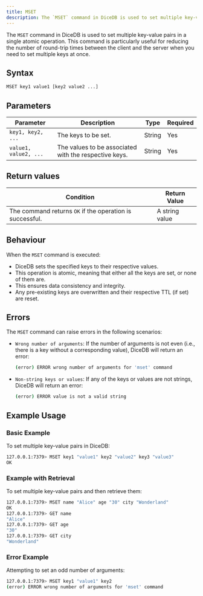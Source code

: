 ```yaml
---
title: MSET
description: The `MSET` command in DiceDB is used to set multiple key-value pairs in a single atomic operation. This command is particularly useful for reducing the number of round-trip times between the client and the server when you need to set multiple keys at once.
---
```


The `MSET` command in DiceDB is used to set multiple key-value pairs in a single atomic operation. This command is particularly useful for reducing the number of round-trip times between the client and the server when you need to set multiple keys at once.

## Syntax

```bash
MSET key1 value1 [key2 value2 ...]
```

## Parameters

| Parameter             | Description                                           | Type   | Required |
| --------------------- | ----------------------------------------------------- | ------ | -------- |
| `key1, key2, ...`     | The keys to be set.                                   | String | Yes      |
| `value1, value2, ...` | The values to be associated with the respective keys. | String | Yes      |

## Return values

| Condition                                                | Return Value   |
| -------------------------------------------------------- | -------------- |
| The command returns `OK` if the operation is successful. | A string value |

## Behaviour

When the `MSET` command is executed:

- DiceDB sets the specified keys to their respective values.
- This operation is atomic, meaning that either all the keys are set, or none of them are.
- This ensures data consistency and integrity.
- Any pre-existing keys are overwritten and their respective TTL (if set) are reset.

## Errors

The `MSET` command can raise errors in the following scenarios:

- `Wrong number of arguments`: If the number of arguments is not even (i.e., there is a key without a corresponding value), DiceDB will return an error:
  ```bash
  (error) ERROR wrong number of arguments for 'mset' command
  ```
- `Non-string keys or values`: If any of the keys or values are not strings, DiceDB will return an error:
  ```bash
  (error) ERROR value is not a valid string
  ```

## Example Usage

### Basic Example

To set multiple key-value pairs in DiceDB:

```bash
127.0.0.1:7379> MSET key1 "value1" key2 "value2" key3 "value3"
OK
```

### Example with Retrieval

To set multiple key-value pairs and then retrieve them:

```bash
127.0.0.1:7379> MSET name "Alice" age "30" city "Wonderland"
OK
127.0.0.1:7379> GET name
"Alice"
127.0.0.1:7379> GET age
"30"
127.0.0.1:7379> GET city
"Wonderland"
```

### Error Example

Attempting to set an odd number of arguments:

```bash
127.0.0.1:7379> MSET key1 "value1" key2
(error) ERROR wrong number of arguments for 'mset' command
```
